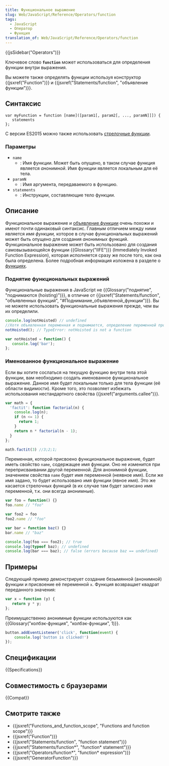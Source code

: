 ```yaml
---
title: Функциональное выражение
slug: Web/JavaScript/Reference/Operators/function
tags:
  - JavaScript
  - Оператор
  - Функция
translation_of: Web/JavaScript/Reference/Operators/function
---
```


{{jsSidebar("Operators")}}

Ключевое слово **`function`** может использоваться для определения функции внутри выражения.

Вы можете также определять функции используя конструктор {{jsxref("Function")}} и {{jsxref("Statements/function", "объявление функции")}}.

## Синтаксис

```
var myFunction = function [name]([param1[, param2[, ..., paramN]]]) {
   statements
};
```

С версии ES2015 можно также использовать [стрелочные функции](/ru/docs/Web/JavaScript/Reference/Functions/Arrow_functions).

### Параметры

- `name`
  - : Имя функции. Может быть опущено, в таком случае функция является _анонимной_. Имя функции является локальным для её тела.
- `paramN`
  - : Имя аргумента, передаваемого в функцию.
- `statements`
  - : Инструкции, составляющие тело функции.

## Описание

Функциональное выражение и [объявление функции](/ru/docs/Web/JavaScript/Reference/Statements/function) очень похожи и имеют почти одинаковый синтаксис. Главным отличием между ними является _имя функции,_ которое в случае функциональных выражений может быть опущено для создания _анонимных_ функций. Функциональное выражение может быть использовано для создания самовызывающейся функции {{Glossary("IIFE")}} (Immediately Invoked Function Expression), которая исполняется сразу же после того, как она была определена. Более подробная информация изложена в разделе о [функциях](/ru/docs/Web/JavaScript/Reference/Functions).

### Поднятие функциональных выражений

Функциональные выражения в JavaScript не {{Glossary("поднятие", "поднимаются (hoisting)")}}, в отличие от {{jsxref("Statements/function", "объявленных функций", "#Поднимание_объявленной_функции")}}. Вы не можете использовать функциональные выражения прежде, чем вы их определили.

```js
console.log(notHoisted) // undefined
//Хотя объявленная переменная и поднимается, определение переменной происходит позже
notHoisted(); // TypeError: notHoisted is not a function

var notHoisted = function() {
   console.log('bar');
};
```

### Именованное функциональное выражение

Если вы хотите сослаться на текущую функцию внутри тела этой функции, вам необходимо создать именованное функциональное выражение. Данное имя будет локальным только для тела функции (её области видимости). Кроме того, это позволяет избежать использования нестандартного свойства {{jsxref("arguments.callee")}}.

```js
var math = {
  'factit': function factorial(n) {
    console.log(n);
    if (n <= 1) {
      return 1;
    }
    return n * factorial(n - 1);
  }
};

math.factit(3) //3;2;1;
```

Переменная, которой присвоено функциональное выражение, будет иметь свойство `name`, содержащее имя функции. Оно не изменится при переприсваивании другой переменной. Для анонимной функции, значением свойства `name` будет имя переменной (неявное имя). Если же имя задано, то будет использовано имя функции (явное имя). Это же касается стрелочных функций (в их случае там будет записано имя переменной, т.к. они всегда анонимные).

```js
var foo = function() {}
foo.name // "foo"

var foo2 = foo
foo2.name // "foo"

var bar = function baz() {}
bar.name // "baz"

console.log(foo === foo2); // true
console.log(typeof baz); // undefined
console.log(bar === baz); // false (errors because baz == undefined)
```

## Примеры

Следующий пример демонстрирует создание безымянной (анонимной) функции и присвоение её переменной `x`. Функция возвращает квадрат переданного значения:

```js
var x = function (y) {
   return y * y;
};
```

Преимущественно анонимные функции используются как {{Glossary("колбэк-функция", "колбэк-функции", 1)}}.

```js
button.addEventListener('click', function(event) {
    console.log('button is clicked!')
});
```

## Спецификации

{{Specifications}}

## Совместимость с браузерами

{{Compat}}

## Смотрите также

- {{jsxref("Functions_and_function_scope", "Functions and function scope")}}
- {{jsxref("Function")}}
- {{jsxref("Statements/function", "function statement")}}
- {{jsxref("Statements/function*", "function* statement")}}
- {{jsxref("Operators/function*", "function* expression")}}
- {{jsxref("GeneratorFunction")}}
